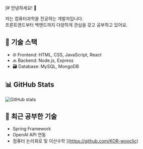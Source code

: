 [# 안녕하세요! 👋

저는 컴퓨터과학을 전공하는 개발자입니다.  
프론트엔드부터 백엔드까지 다양하게 관심을 갖고 공부하고 있어요.

## 🔧 기술 스택
- 🌐 Frontend: HTML, CSS, JavaScript, React
- 🔙 Backend: Node.js, Express
- 🗃 Database: MySQL, MongoDB

## 📊 GitHub Stats
![GitHub stats](https://github-readme-stats.vercel.app/api?username=yourusername&show_icons=true&theme=tokyonight)

## 🧠 최근 공부한 기술
- Spring Framework
- OpenAI API 연동
- 컴퓨터 논리회로 및 이산수학
](https://github.com/KOR-wooclic)
